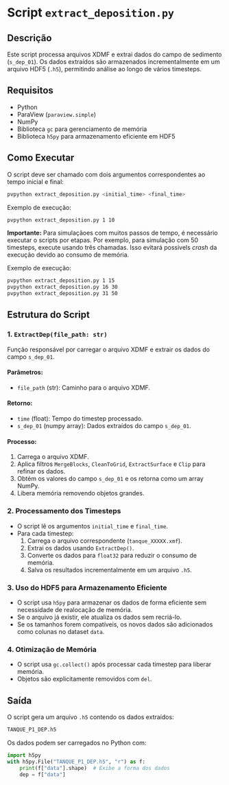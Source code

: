 # Script `extract_deposition.py`

## Descrição
Este script processa arquivos XDMF e extrai dados do campo de sedimento (`s_dep_01`). Os dados extraídos são armazenados incrementalmente em um arquivo HDF5 (`.h5`), permitindo análise ao longo de vários timesteps.

## Requisitos
- Python
- ParaView (`paraview.simple`)
- NumPy
- Biblioteca `gc` para gerenciamento de memória
- Biblioteca `h5py` para armazenamento eficiente em HDF5

## Como Executar
O script deve ser chamado com dois argumentos correspondentes ao tempo inicial e final:
```bash
pvpython extract_deposition.py <initial_time> <final_time>
```
Exemplo de execução:
```bash
pvpython extract_deposition.py 1 10
```

**Importante:** Para simulaçãoes com muitos passos de tempo, é necessário executar o scripts por etapas. Por exemplo, para simulação com 50 timesteps, execute usando três chamadas. Isso evitará possivels *crash* da execução devido ao consumo de memória. 

Exemplo de execução:
```bash
pvpython extract_deposition.py 1 15
pvpython extract_deposition.py 16 30
pvpython extract_deposition.py 31 50

```

## Estrutura do Script
### 1. `ExtractDep(file_path: str)`
Função responsável por carregar o arquivo XDMF e extrair os dados do campo `s_dep_01`.

#### Parâmetros:
- `file_path` (str): Caminho para o arquivo XDMF.

#### Retorno:
- `time` (float): Tempo do timestep processado.
- `s_dep_01` (numpy array): Dados extraídos do campo `s_dep_01`.

#### Processo:
1. Carrega o arquivo XDMF.
2. Aplica filtros `MergeBlocks`, `CleanToGrid`, `ExtractSurface` e `Clip` para refinar os dados.
3. Obtém os valores do campo `s_dep_01` e os retorna como um array NumPy.
4. Libera memória removendo objetos grandes.

### 2. Processamento dos Timesteps
- O script lê os argumentos `initial_time` e `final_time`.
- Para cada timestep:
  1. Carrega o arquivo correspondente (`tanque_XXXXX.xmf`).
  2. Extrai os dados usando `ExtractDep()`.
  3. Converte os dados para `float32` para reduzir o consumo de memória.
  4. Salva os resultados incrementalmente em um arquivo `.h5`.

### 3. Uso do HDF5 para Armazenamento Eficiente
- O script usa `h5py` para armazenar os dados de forma eficiente sem necessidade de realocação de memória.
- Se o arquivo já existir, ele atualiza os dados sem recriá-lo.
- Se os tamanhos forem compatíveis, os novos dados são adicionados como colunas no dataset `data`.

### 4. Otimização de Memória
- O script usa `gc.collect()` após processar cada timestep para liberar memória.
- Objetos são explicitamente removidos com `del`.

## Saída
O script gera um arquivo `.h5` contendo os dados extraídos:
```bash
TANQUE_P1_DEP.h5
```
Os dados podem ser carregados no Python com:
```python
import h5py
with h5py.File("TANQUE_P1_DEP.h5", "r") as f:
    print(f["data"].shape)  # Exibe a forma dos dados
    dep = f["data"]
```


